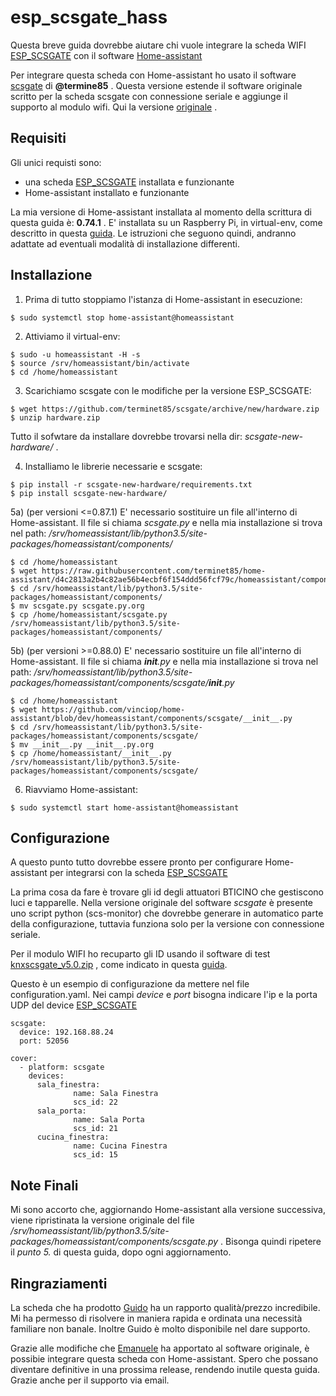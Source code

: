 # esp_scsgate_hass
Questa breve guida dovrebbe aiutare chi vuole integrare la scheda WIFI  [ESP_SCSGATE](http://guidopic.altervista.org/alter/esp_scsgate.html)  con il software [Home-assistant](https://home-assistant.io/)

Per integrare questa scheda con Home-assistant ho usato il software [scsgate](https://github.com/terminet85/scsgate)  di **@termine85** . Questa versione estende il software originale scritto per la scheda scsgate con connessione seriale e aggiunge il supporto al modulo wifi. Qui la versione [originale](https://github.com/flavio/scsgate) .

## Requisiti
Gli unici requisti sono: 
* una scheda [ESP_SCSGATE](http://guidopic.altervista.org/alter/esp_scsgate.html) installata e funzionante 
* Home-assistant installato e funzionante

La mia versione di Home-assistant installata al momento della scrittura di questa guida è: **0.74.1** . E' installata su un Raspberry Pi, in virtual-env, come descritto in questa [guida](https://www.home-assistant.io/docs/installation/raspberry-pi/). Le istruzioni che seguono quindi, andranno adattate ad eventuali modalità di installazione differenti.

## Installazione
1) Prima di tutto stoppiamo l'istanza di Home-assistant in esecuzione:
``` 
$ sudo systemctl stop home-assistant@homeassistant 
``` 

2) Attiviamo il virtual-env:
``` 
$ sudo -u homeassistant -H -s
$ source /srv/homeassistant/bin/activate 
$ cd /home/homeassistant
 ```
 
3) Scarichiamo scsgate con le modifiche per la versione ESP_SCSGATE:
 ``` 
$ wget https://github.com/terminet85/scsgate/archive/new/hardware.zip
$ unzip hardware.zip
 ```
 Tutto il sofwtare da installare dovrebbe trovarsi nella dir: *scsgate-new-hardware/* .
 
4) Installiamo le librerie necessarie e scsgate:
 ``` 
 $ pip install -r scsgate-new-hardware/requirements.txt
 $ pip install scsgate-new-hardware/
 ```
 
5a) (per versioni <=0.87.1) E' necessario sostituire un file all'interno di Home-assistant. Il file si chiama *scsgate.py* e nella mia installazione si trova nel path: */srv/homeassistant/lib/python3.5/site-packages/homeassistant/components/*
 ``` 
 $ cd /home/homeassistant 
 $ wget https://raw.githubusercontent.com/terminet85/home-assistant/d4c2813a2b4c82ae56b4ecbf6f154ddd56fcf79c/homeassistant/components/scsgate.py
 $ cd /srv/homeassistant/lib/python3.5/site-packages/homeassistant/components/
 $ mv scsgate.py scsgate.py.org
 $ cp /home/homeassistant/scsgate.py /srv/homeassistant/lib/python3.5/site-packages/homeassistant/components/
 ```
 5b) (per versioni >=0.88.0) E' necessario sostituire un file all'interno di Home-assistant. Il file si chiama *__init__.py* e nella mia installazione si trova nel path: */srv/homeassistant/lib/python3.5/site-packages/homeassistant/components/scsgate/__init__.py*
 ``` 
 $ cd /home/homeassistant 
 $ wget https://github.com/vinciop/home-assistant/blob/dev/homeassistant/components/scsgate/__init__.py
 $ cd /srv/homeassistant/lib/python3.5/site-packages/homeassistant/components/scsgate/
 $ mv __init__.py __init__.py.org
 $ cp /home/homeassistant/__init__.py /srv/homeassistant/lib/python3.5/site-packages/homeassistant/components/scsgate/
 ```
 6) Riavviamo Home-assistant:
```
$ sudo systemctl start home-assistant@homeassistant
``` 

## Configurazione
A questo punto tutto dovrebbe essere pronto per configurare Home-assistant per integrarsi con la scheda [ESP_SCSGATE](http://guidopic.altervista.org/alter/esp_scsgate.html)

La prima cosa da fare è trovare gli id degli attuatori BTICINO che gestiscono luci e tapparelle. Nella versione originale del software *scsgate* è presente uno script python (scs-monitor) che dovrebbe generare in automatico parte della configurazione, tuttavia funziona solo per la versione con connessione seriale. 

Per il modulo WIFI ho recuparto gli ID usando il software di test  [knxscsgate_v5.0.zip](http://guidopic.altervista.org/alter/software-pc-demo-per-knxgate-e-scagate.html) , come indicato in questa [guida](http://guidopic.altervista.org/esp_scsgate/espscsgate.pdf).

Questo è un esempio di configurazione da mettere nel file configuration.yaml. 
Nei campi *device* e *port* bisogna indicare l'ip e la porta UDP del device [ESP_SCSGATE](http://guidopic.altervista.org/alter/esp_scsgate.html)

```
scsgate:
  device: 192.168.88.24
  port: 52056

cover:
  - platform: scsgate
    devices:
      sala_finestra:
              name: Sala Finestra
              scs_id: 22
      sala_porta:
              name: Sala Porta
              scs_id: 21
      cucina_finestra:
              name: Cucina Finestra
              scs_id: 15
```

## Note Finali
Mi sono accorto che, aggiornando Home-assistant alla versione successiva, viene ripristinata la versione originale del file */srv/homeassistant/lib/python3.5/site-packages/homeassistant/components/scsgate.py* . 
Bisonga quindi ripetere il *punto 5.* di questa guida, dopo ogni aggiornamento.

## Ringraziamenti
La scheda che ha prodotto [Guido](http://guidopic.altervista.org/alter/chisiamo.html) ha un rapporto qualità/prezzo incredibile. Mi ha permesso di risolvere in maniera rapida e ordinata una necessità familiare non banale. Inoltre Guido è molto disponibile nel dare supporto.

Grazie alle modifiche che [Emanuele](https://github.com/terminet85) ha apportato al software originale, è possibie integrare questa scheda con Home-assistant. Spero che possano diventare definitive in una prossima release, rendendo inutile questa guida. Grazie anche per il supporto via email.
